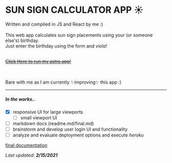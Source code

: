 # SUN SIGN CALCULATOR APP :sunny: <br>
Written and compiled in JS and React by me :) <br><br>
This web app calculates sun sign placements using your (or someone else's) birthday.<br>
Just enter the birthday using the form and *viola*!<br>
<br>

~~[Click Here to run my astro app!](heroku_link_here)<br>~~
<br><br>

Bare with me as I am currently :sparkles:improving:sparkles: this app :)<br>
__________________________________
##### In the works..
- [x] responsive UI for large viewports
  - [ ] small viewport UI
- [ ] markdown docs (readme.md/final.md)
- [ ] brainstorm and develop user login UI and functionality 
- [ ] analyze and evaluate deployment options and execute *heroku*

[final documentation](docs/final.md)

*Last updated:* ***2/15/2021***
